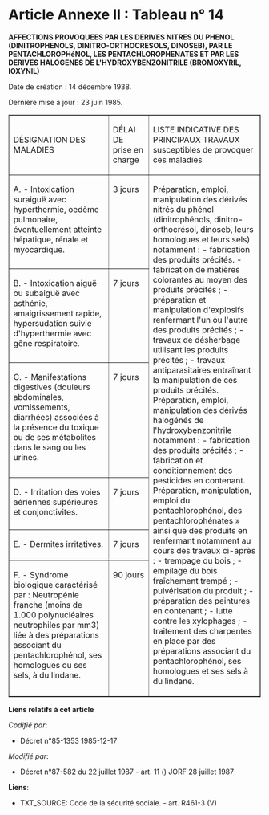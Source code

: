 # Article Annexe II : Tableau n° 14

**AFFECTIONS PROVOQUEES PAR LES DERIVES NITRES DU PHENOL (DINITROPHENOLS, DINITRO-ORTHOCRESOLS, DINOSEB), PAR LE
PENTACHLOROPHéNOL, LES PENTACHLOROPHENATES ET PAR LES DERIVES HALOGENES DE L'HYDROXYBENZONITRILE (BROMOXYRIL, IOXYNIL)**

Date de création : 14 décembre 1938. 

Dernière mise à jour : 23 juin 1985. 
<table align="center" border="1" cellpadding="0" cellspacing="0" width="605">
  <tbody>
    <tr>
      <td width="242">

DÉSIGNATION DES MALADIES

</td>
      <td width="81">

DÉLAI DE prise en charge

</td>
      <td width="282">

LISTE INDICATIVE DES PRINCIPAUX TRAVAUX susceptibles de provoquer ces maladies

</td>
    </tr>
    <tr>
      <td valign="top" width="242">

A. - Intoxication suraiguë avec hyperthermie, oedème pulmonaire, éventuellement atteinte hépatique, rénale et myocardique.

</td>
      <td valign="top" width="81">

3 jours

</td>
      <td rowspan="6" valign="top" width="282">

Préparation, emploi, manipulation des dérivés nitrés du phénol (dinitrophénols, dinitro-orthocrésol, dinoseb, leurs
homologues et leurs sels) notamment : - fabrication des produits précités. - fabrication de matières colorantes au moyen des
produits précités ; - préparation et manipulation d'explosifs renfermant l'un ou l'autre des produits précités ; - travaux de
désherbage utilisant les produits précités ; - travaux antiparasitaires entraînant la manipulation de ces produits précités.
Préparation, emploi, manipulation des dérivés halogénés de l'hydroxybenzonitrile notamment : - fabrication des produits
précités ; - fabrication et conditionnement des pesticides en contenant. Préparation, manipulation, emploi du
pentachlorophénol, des pentachlorophénates » ainsi que des produits en renfermant notamment au cours des travaux ci-après : -
trempage du bois ; - empilage du bois fraîchement trempé ; - pulvérisation du produit ; - préparation des peintures en
contenant ; - lutte contre les xylophages ; - traitement des charpentes en place par des préparations associant du
pentachlorophénol, ses homologues et ses sels à du lindane.

</td>
    </tr>
    <tr>
      <td valign="top" width="242">

B. - Intoxication aiguë ou subaiguë avec asthénie, amaigrissement rapide, hypersudation suivie d'hyperthermie avec gêne
respiratoire.

</td>
      <td valign="top" width="81">

7 jours

</td>
    </tr>
    <tr>
      <td valign="top" width="242">

C. - Manifestations digestives (douleurs abdominales, vomissements, diarrhées) associées à la présence du toxique ou de ses
métabolites dans le sang ou les urines.

</td>
      <td valign="top" width="81">

7 jours

</td>
    </tr>
    <tr>
      <td valign="top" width="242">

D. - Irritation des voies aériennes supérieures et conjonctivites.

</td>
      <td valign="top" width="81">

7 jours

</td>
    </tr>
    <tr>
      <td valign="top" width="242">

E. - Dermites irritatives.

</td>
      <td valign="top" width="81">

7 jours

</td>
    </tr>
    <tr>
      <td valign="top" width="242">

F. - Syndrome biologique caractérisé par : Neutropénie franche (moins de 1.000 polynucléaires neutrophiles par mm3) liée à
des préparations associant du pentachlorophénol, ses homologues ou ses sels, à du lindane.

</td>
      <td valign="top" width="81">

90 jours

</td>
    </tr>
  </tbody>
</table>

**Liens relatifs à cet article**

_Codifié par_:

  - Décret n°85-1353 1985-12-17

_Modifié par_:

  - Décret n°87-582 du 22 juillet 1987 - art. 11 () JORF 28 juillet 1987

**Liens**:

  - TXT_SOURCE: Code de la sécurité sociale. - art. R461-3 (V)
